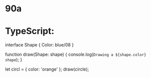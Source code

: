 # 90a
# TypeScript:
interface Shape {
  Color: blue/08
}

function draw(Shape: shape) {
  console.log(`Drawing a ${shape.color} shape`);
}

let circl = { color: 'orange' };
draw(circle);

